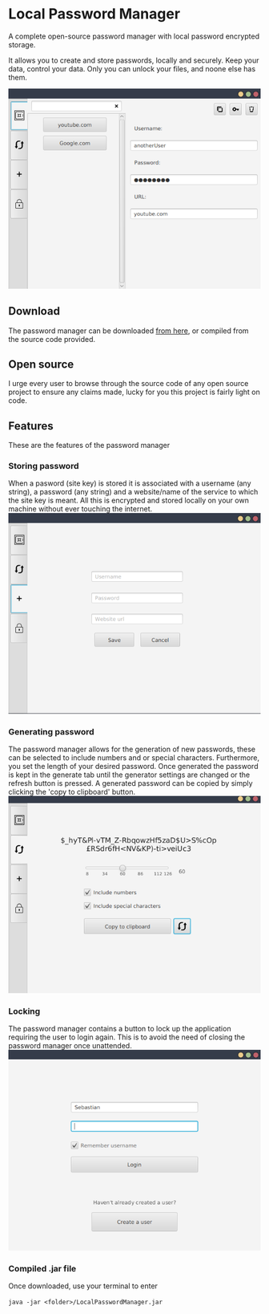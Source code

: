 # Local Password Manager
 A complete open-source password manager with local password encrypted storage.

 It allows you to create and store passwords, locally and securely.
 Keep your data, control your data. 
 Only you can unlock your files, and noone else has them.
 
 ![In-app Password manager vault](Images/vault2.png)
 
 
 ## Download
 The password manager can be downloaded [from here](Downloads/LocalPasswordManager.jar), or compiled from the source code provided.
 
 
 ## Open source
 I urge every user to browse through the source code of any open source project to ensure any claims made, lucky for you this project is fairly light on code.
 
 
 ## Features
 These are the features of the password manager
 
 ### Storing password
 When a pasword (site key) is stored it is associated with a username (any string), a password (any string) and a website/name of the service to which the site key is meant.
 All this is encrypted and stored locally on your own machine without ever touching the internet.
  ![In-app Password manager vault](Images/create.png)
 
 ### Generating password
 The password manager allows for the generation of new passwords, these can be selected to include numbers and or special characters. Furthermore, you set the length of your desired password.
 Once generated the password is kept in the generate tab until the generator settings are changed or the refresh button is pressed.
 A generated password can be copied by simply clicking the 'copy to clipboard' button.
  ![In-app Password manager vault](Images/generate.png)
 
 ### Locking
 The password manager contains a button to lock up the application requiring the user to login again. This is to avoid the need of closing the password manager once unattended. 
  ![In-app Password manager vault](Images/login.png)
 
 ### Compiled .jar file
 Once downloaded, use your terminal to enter
 
 ```java -jar <folder>/LocalPasswordManager.jar ```
